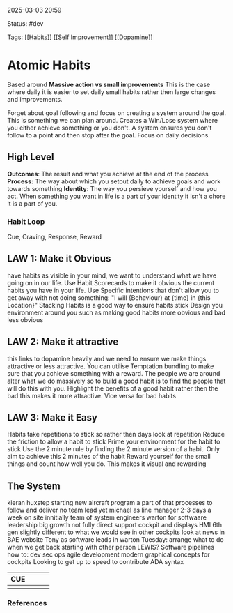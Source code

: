 
2025-03-03 20:59

Status: #dev 

Tags: [[Habits]] [[Self Improvement]] [[Dopamine]]

# Atomic Habits
Based around **Massive action vs small improvements** This is the case where daily it is easier to set daily small habits rather then large changes and improvements.

Forget about goal following and focus on creating a system around the goal. This is something we can plan around. Creates a Win/Lose system where you either achieve something or you don't. A system ensures you don't follow to a point and then stop after the goal. Focus on daily decisions.

## High Level
**Outcomes**: The result and what you achieve at the end of the process
**Process:** The way about which you setout daily to achieve goals and work towards something
**Identity**: The way you persieve yourself and how you act. When something you want in life is a part of your identity it isn't a chore it is a part of you. 

### Habit Loop
Cue, Craving, Response, Reward

## LAW 1: Make it Obvious
have habits as visible in your mind, we want to understand what we have going on in our life. 
Use Habit Scorecards to make it obvious the current habits you have in your life. 
Use Specific intentions that don't allow you to get away with not doing something: 
	"I will {Behaviour} at {time} in {this Location}"
Stacking Habits is a good way to ensure habits stick
Design you environment around you such as making good habits more obvious and bad less obvious

## LAW 2: Make it attractive
this links to dopamine heavily and we need to ensure we make things attractive or less attractive.
You can utilise Temptation bundling to make sure that you achieve something with a reward. 
The people we are around alter what we do massively so to build a good habit is to find the people that will do this with you. 
Highlight the benefits of a good habit rather then the bad this makes it more attractive. Vice versa for bad habits

## LAW 3: Make it Easy
Habits take repetitions to stick so rather then days look at repetition
Reduce the friction to allow a habit to stick Prime your environment for the habit to stick
Use the 2 minute rule by finding the 2 minute version of a habit.
Only aim to achieve this 2 minutes of the habit 
Reward yourself for the small things and count how well you do. 
This makes it visual and rewarding

## The System

kieran huxstep
starting new aircraft program
a part of that
processes to follow and deliver
no team lead yet
michael as line manager
2-3 days a week on site innitially
team of system engineers
warton for softwaare leadership
big growth
not fully direct support
cockpit and displays
HMI
6th gen
slightly different to what we would see in other cockpits
look at news in BAE website
Tony as software leads in warton 
Tuesday: arrange what to do when we get back 
starting with other person
LEWIS?
Software pipelines
how to:
dev sec ops
agile development
modern graphical concepts for cockpits
Looking to get up to speed to contribute
ADA syntax

| CUE |     |     |     |
| --- | --- | --- | --- |
|     |     |     |     |



### References

